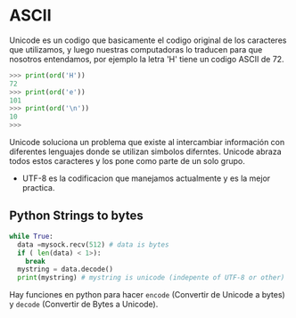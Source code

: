 # ASCII

Unicode es un codigo que basicamente el codigo original de los caracteres que utilizamos, y luego nuestras computadoras lo traducen para que nosotros entendamos, por ejemplo la letra 'H' tiene un codigo ASCII de 72.

```py
>>> print(ord('H'))
72
>>> print(ord('e'))
101
>>> print(ord('\n'))
10
>>>
```

Unicode soluciona un problema que existe al intercambiar información con diferentes lenguajes donde se utilizan simbolos diferntes. Unicode abraza todos estos caracteres y los pone como parte de un solo grupo.

- UTF-8 es la codificacion que manejamos actualmente y es la mejor practica.


## Python Strings to bytes

```py
while True:
  data =mysock.recv(512) # data is bytes
  if ( len(data) < 1>):
    break
  mystring = data.decode()
  print(mystring) # mystring is unicode (indepente of UTF-8 or other)
```

Hay funciones en python para hacer `encode` (Convertir de Unicode a bytes) y `decode` (Convertir de Bytes a Unicode).
